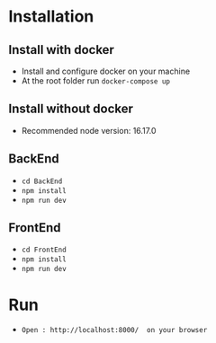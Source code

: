 # Installation 

## Install with docker

* Install and configure docker on your machine
* At the root folder run `docker-compose up`

## Install without docker

* Recommended node version: 16.17.0

## BackEnd

*   ``cd BackEnd``
*   ``npm install``
*   ``npm run dev``

## FrontEnd

*   ``cd FrontEnd``
*   ``npm install``
*   ``npm run dev``

# Run

*   ``Open : http://localhost:8000/  on your browser``
